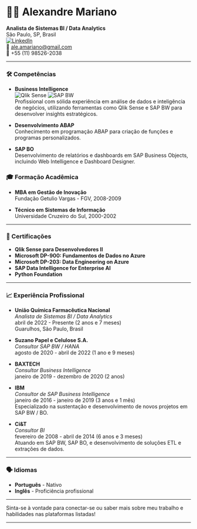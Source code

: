 # 👨‍💻 Alexandre Mariano

**Analista de Sistemas BI / Data Analytics**  
São Paulo, SP, Brasil  
[![LinkedIn](https://img.shields.io/badge/LinkedIn-Connect-blue)](https://www.linkedin.com/in/alexandre-mariano-3818bb40)  
📧 ale.amariano@gmail.com  
📱 +55 (11) 98526-2038  

---

### 🛠️ Competências

- **Business Intelligence**  
  ![Qlik Sense](https://img.shields.io/badge/Qlik%20Sense-Informative-blue) ![SAP BW](https://img.shields.io/badge/SAP%20BW-Informative-blue)  
  Profissional com sólida experiência em análise de dados e inteligência de negócios, utilizando ferramentas como Qlik Sense e SAP BW para desenvolver insights estratégicos.

- **Desenvolvimento ABAP**  
  Conhecimento em programação ABAP para criação de funções e programas personalizados.

- **SAP BO**  
  Desenvolvimento de relatórios e dashboards em SAP Business Objects, incluindo Web Intelligence e Dashboard Designer.

### 🎓 Formação Acadêmica

- **MBA em Gestão de Inovação**  
  Fundação Getulio Vargas - FGV, 2008-2009

- **Técnico em Sistemas de Informação**  
  Universidade Cruzeiro do Sul, 2000-2002

---

### 🏅 Certificações

- **Qlik Sense para Desenvolvedores II**
- **Microsoft DP-900: Fundamentos de Dados no Azure**
- **Microsoft DP-203: Data Engineering on Azure**
- **SAP Data Intelligence for Enterprise AI**
- **Python Foundation**

---

### 📈 Experiência Profissional

- **União Química Farmacêutica Nacional**  
  *Analista de Sistemas BI / Data Analytics*  
  abril de 2022 - Presente (2 anos e 7 meses)  
  Guarulhos, São Paulo, Brasil

- **Suzano Papel e Celulose S.A.**  
  *Consultor SAP BW / HANA*  
  agosto de 2020 - abril de 2022 (1 ano e 9 meses)

- **BAXTECH**  
  *Consultor Business Intelligence*  
  janeiro de 2019 - dezembro de 2020 (2 anos)

- **IBM**  
  *Consultor de SAP Business Intelligence*  
  janeiro de 2016 - janeiro de 2019 (3 anos e 1 mês)  
  Especializado na sustentação e desenvolvimento de novos projetos em SAP BW / BO.

- **Ci&T**  
  *Consultor BI*  
  fevereiro de 2008 - abril de 2014 (6 anos e 3 meses)  
  Atuando em SAP BW, SAP BO, e desenvolvimento de soluções ETL e extrações de dados.

---

### 🗣️ Idiomas

- **Português** - Nativo
- **Inglês** - Proficiência profissional

---

Sinta-se à vontade para conectar-se ou saber mais sobre meu trabalho e habilidades nas plataformas listadas!

--- 
